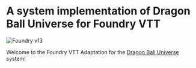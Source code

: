 # A system implementation of Dragon Ball Universe for Foundry VTT

![Foundry v13](https://img.shields.io/badge/foundry-v13-green)

Welcome to the Foundry VTT Adaptation for the [Dragon Ball Universe](https://dbu-rpg.com/) system!